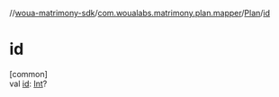 //[woua-matrimony-sdk](../../../index.md)/[com.woualabs.matrimony.plan.mapper](../index.md)/[Plan](index.md)/[id](id.md)

# id

[common]\
val [id](id.md): [Int](https://kotlinlang.org/api/latest/jvm/stdlib/kotlin/-int/index.html)?
